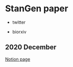 


# StanGen paper 

* twitter

* biorxiv

 ## 2020 December 

 [Notion page](https://www.notion.so/12-2020-0afaaa0b8e3d4f8e9b4feea091fef66c)
